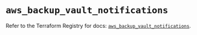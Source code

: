 # `aws_backup_vault_notifications`

Refer to the Terraform Registry for docs: [`aws_backup_vault_notifications`](https://registry.terraform.io/providers/hashicorp/aws/5.44.0/docs/resources/backup_vault_notifications).
